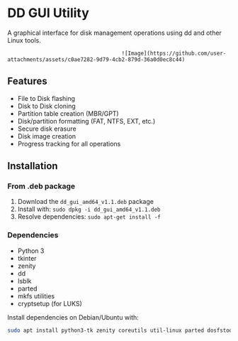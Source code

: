 # DD GUI Utility

A graphical interface for disk management operations using dd and other Linux tools.

                                        ![Image](https://github.com/user-attachments/assets/c0ae7282-9d79-4cb2-879d-36a0d0ec8c44)

## Features

- File to Disk flashing
- Disk to Disk cloning
- Partition table creation (MBR/GPT)
- Disk/partition formatting (FAT, NTFS, EXT, etc.)
- Secure disk erasure
- Disk image creation
- Progress tracking for all operations

## Installation

### From .deb package

1. Download the `dd_gui_amd64_v1.1.deb` package
2. Install with: `sudo dpkg -i dd_gui_amd64_v1.1.deb`
3. Resolve dependencies: `sudo apt-get install -f`

### Dependencies

- Python 3
- tkinter
- zenity
- dd
- lsblk
- parted
- mkfs utilities
- cryptsetup (for LUKS)

Install dependencies on Debian/Ubuntu with:
```bash
sudo apt install python3-tk zenity coreutils util-linux parted dosfstools ntfs-3g btrfs-progs e2fsprogs cryptsetup
